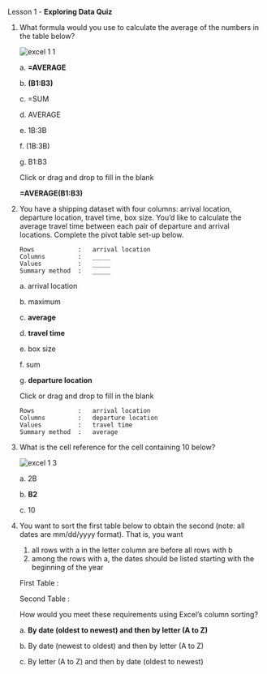 Lesson 1 - **Exploring Data Quiz**

1.  What formula would you use to calculate the average of the numbers in the table below?

    ![excel 1 1](https://user-images.githubusercontent.com/74751990/205246532-76bfbd8b-9575-478f-a419-f091bb43caf9.jpg)

    a.  **=AVERAGE**
    
    b.  **(B1:B3)**
    
    c.  =SUM

    d.  AVERAGE

    e.  1B:3B
    
    f.  (1B:3B)

    g.  B1:B3

    Click or drag and drop to fill in the blank
    
    **=AVERAGE(B1:B3)**

2.  You have a shipping dataset with four columns: arrival location, departure location, travel time, box size. You’d like to calculate the average travel time between each pair of departure and arrival locations. Complete the pivot table set-up below.

        Rows            :   arrival location
        Columns         :   _____
        Values          :   _____
        Summary method  :   _____

    a.  arrival location
    
    b.  maximum
    
    c.  **average**
    
    d.  **travel time**
    
    e.  box size
    
    f.  sum
    
    g.  **departure location**

    Click or drag and drop to fill in the blank
        
        Rows            :   arrival location
        Columns         :   departure location
        Values          :   travel time
        Summary method  :   average

3.  What is the cell reference for the cell containing 10 below?

    ![excel 1 3](https://user-images.githubusercontent.com/74751990/205676961-e4e61d2b-7920-42c2-ba07-4a220939f332.jpg)

    a.  2B
    
    b.  **B2**
    
    c.  10

4.	You want to sort the first table below to obtain the second (note: all dates are mm/dd/yyyy format). That is, you want

    1.	all rows with a in the letter column are before all rows with b
    2.	among the rows with a, the dates should be listed starting with the beginning of the year

    First Table     :
    
    
    
    Second Table    :
    
    
    
    How would you meet these requirements using Excel’s column sorting?

    a.  **By date (oldest to newest) and then by letter (A to Z)**

    b.  By date (newest to oldest) and then by letter (A to Z)

    c.	By letter (A to Z) and then by date (oldest to newest)


